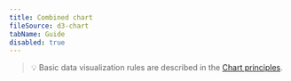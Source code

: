 ```yaml
---
title: Combined chart
fileSource: d3-chart
tabName: Guide
disabled: true
---
```


> 💡 Basic data visualization rules are described in the [Chart principles](/data-display/chart/).
